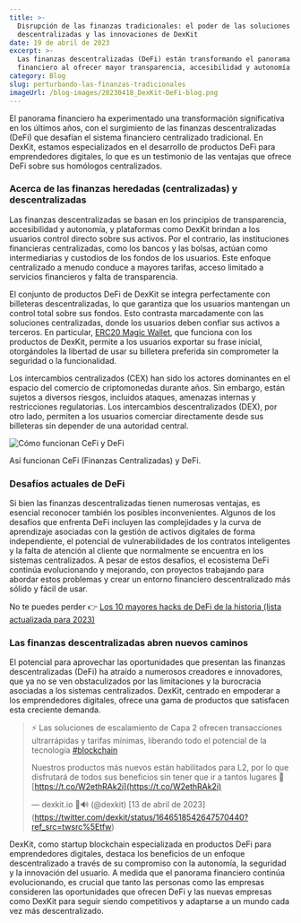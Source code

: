 ```yaml
---
title: >-
  Disrupción de las finanzas tradicionales: el poder de las soluciones
  descentralizadas y las innovaciones de DexKit
date: 19 de abril de 2023
excerpt: >-
  Las finanzas descentralizadas (DeFi) están transformando el panorama
  financiero al ofrecer mayor transparencia, accesibilidad y autonomía.
category: Blog
slug: perturbando-las-finanzas-tradicionales
imageUrl: /blog-images/20230418_DexKit-DeFi-blog.png
---
```

El panorama financiero ha experimentado una transformación significativa en los últimos años, con el surgimiento de las finanzas descentralizadas (DeFi) que desafían el sistema financiero centralizado tradicional. En DexKit, estamos especializados en el desarrollo de productos DeFi para emprendedores digitales, lo que es un testimonio de las ventajas que ofrece DeFi sobre sus homólogos centralizados.

### Acerca de las finanzas heredadas (centralizadas) y descentralizadas

Las finanzas descentralizadas se basan en los principios de transparencia, accesibilidad y autonomía, y plataformas como DexKit brindan a los usuarios control directo sobre sus activos. Por el contrario, las instituciones financieras centralizadas, como los bancos y las bolsas, actúan como intermediarias y custodios de los fondos de los usuarios. Este enfoque centralizado a menudo conduce a mayores tarifas, acceso limitado a servicios financieros y falta de transparencia.

El conjunto de productos DeFi de DexKit se integra perfectamente con billeteras descentralizadas, lo que garantiza que los usuarios mantengan un control total sobre sus fondos. Esto contrasta marcadamente con las soluciones centralizadas, donde los usuarios deben confiar sus activos a terceros. En particular, [ERC20 Magic Wallet](https://magic.link/), que funciona con los productos de DexKit, permite a los usuarios exportar su frase inicial, otorgándoles la libertad de usar su billetera preferida sin comprometer la seguridad o la funcionalidad.

Los intercambios centralizados (CEX) han sido los actores dominantes en el espacio del comercio de criptomonedas durante años. Sin embargo, están sujetos a diversos riesgos, incluidos ataques, amenazas internas y restricciones regulatorias. Los intercambios descentralizados (DEX), por otro lado, permiten a los usuarios comerciar directamente desde sus billeteras sin depender de una autoridad central.

![Cómo funcionan CeFi y DeFi](/blog-images/HdKAUevkFqeN52Bt.png)

Así funcionan CeFi (Finanzas Centralizadas) y DeFi.

### Desafíos actuales de DeFi

Si bien las finanzas descentralizadas tienen numerosas ventajas, es esencial reconocer también los posibles inconvenientes. Algunos de los desafíos que enfrenta DeFi incluyen las complejidades y la curva de aprendizaje asociadas con la gestión de activos digitales de forma independiente, el potencial de vulnerabilidades de los contratos inteligentes y la falta de atención al cliente que normalmente se encuentra en los sistemas centralizados. A pesar de estos desafíos, el ecosistema DeFi continúa evolucionando y mejorando, con proyectos trabajando para abordar estos problemas y crear un entorno financiero descentralizado más sólido y fácil de usar.

No te puedes perder 👉 [Los 10 mayores hacks de DeFi de la historia (lista actualizada para 2023)](https://www.hedgewithcrypto.com/defi-hacks/)

### Las finanzas descentralizadas abren nuevos caminos

El potencial para aprovechar las oportunidades que presentan las finanzas descentralizadas (DeFi) ha atraído a numerosos creadores e innovadores, que ya no se ven obstaculizados por las limitaciones y la burocracia asociadas a los sistemas centralizados. DexKit, centrado en empoderar a los emprendedores digitales, ofrece una gama de productos que satisfacen esta creciente demanda.

> ⚡ Las soluciones de escalamiento de Capa 2 ofrecen transacciones ultrarrápidas y tarifas mínimas, liberando todo el potencial de la tecnología [#blockchain](https://twitter.com/hashtag/blockchain?src=hash&ref_src=twsrc%5Etfw)  
>
> Nuestros productos más nuevos están habilitados para L2, por lo que disfrutará de todos sus beneficios sin tener que ir a tantos lugares 🥳[https://t.co/W2ethRAk2i](https://t.co/W2ethRAk2i)
>
> — dexkit.io 🦇🔊 (@dexkit) [13 de abril de 2023] (<https://twitter.com/dexkit/status/1646518542647570440?ref_src=twsrc%5Etfw>)

DexKit, como startup blockchain especializada en productos DeFi para emprendedores digitales, destaca los beneficios de un enfoque descentralizado a través de su compromiso con la autonomía, la seguridad y la innovación del usuario. A medida que el panorama financiero continúa evolucionando, es crucial que tanto las personas como las empresas consideren las oportunidades que ofrecen DeFi y las nuevas empresas como DexKit para seguir siendo competitivos y adaptarse a un mundo cada vez más descentralizado.
